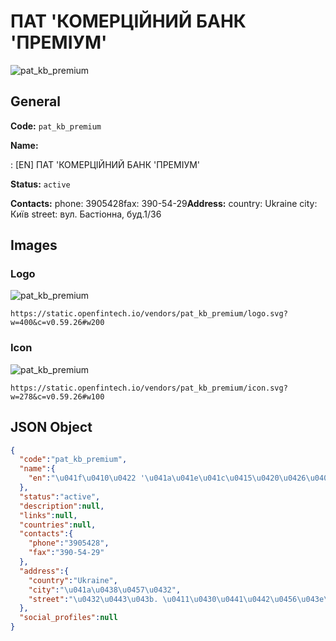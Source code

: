 
# ПАТ 'КОМЕРЦІЙНИЙ БАНК 'ПРЕМІУМ' 
![pat_kb_premium](https://static.openfintech.io/vendors/pat_kb_premium/logo.svg?w=400&c=v0.59.26#w200)  

## General 
 
**Code:** `pat_kb_premium` 
 
**Name:** 
 
:	[EN] ПАТ 'КОМЕРЦІЙНИЙ БАНК 'ПРЕМІУМ' 
 
**Status:** `active` 
 
**Contacts:** 
phone: 3905428fax: 390-54-29**Address:** 
country: Ukraine 
city: Київ 
street: вул. Бастіонна, буд.1/36 

## Images 

### Logo 
 
![pat_kb_premium](https://static.openfintech.io/vendors/pat_kb_premium/logo.svg?w=400&c=v0.59.26#w200)  

```
https://static.openfintech.io/vendors/pat_kb_premium/logo.svg?w=400&c=v0.59.26#w200
```  

### Icon 
 
![pat_kb_premium](https://static.openfintech.io/vendors/pat_kb_premium/icon.svg?w=278&c=v0.59.26#w100)  

```
https://static.openfintech.io/vendors/pat_kb_premium/icon.svg?w=278&c=v0.59.26#w100
```  

## JSON Object 

```json
{
  "code":"pat_kb_premium",
  "name":{
    "en":"\u041f\u0410\u0422 '\u041a\u041e\u041c\u0415\u0420\u0426\u0406\u0419\u041d\u0418\u0419 \u0411\u0410\u041d\u041a '\u041f\u0420\u0415\u041c\u0406\u0423\u041c'"
  },
  "status":"active",
  "description":null,
  "links":null,
  "countries":null,
  "contacts":{
    "phone":"3905428",
    "fax":"390-54-29"
  },
  "address":{
    "country":"Ukraine",
    "city":"\u041a\u0438\u0457\u0432",
    "street":"\u0432\u0443\u043b. \u0411\u0430\u0441\u0442\u0456\u043e\u043d\u043d\u0430, \u0431\u0443\u0434.1\/36"
  },
  "social_profiles":null
}
```  
